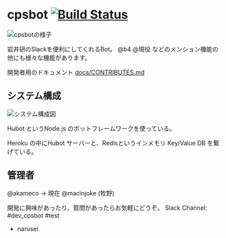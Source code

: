 # cpsbot [![Build Status](https://travis-ci.org/cpslab/cpsbot.svg?branch=master)](https://travis-ci.org/cpslab/cpsbot)

![cpsbotの様子](https://i.gyazo.com/a9198dd7b4b6e9c6e08c24a6e03b02fa.png)

岩井研のSlackを便利にしてくれるBot。 @b4 @現役 などのメンション機能の他にも様々な機能があります。

開発者用のドキュメント [docs/CONTRIBUTES.md](docs/CONTRIBUTE.md)

## システム構成
![システム構成図](https://raw.githubusercontent.com/wiki/cpslab/cpsbot/cpslab_system.png)

Hubot というNode.js のボットフレームワークを使っている。

Heroku の中にHubot サーバーと、Redisというインメモリ Key/Value DB を繋げている。 

## 管理者
@akameco -> 現在 @macinjoke (牧野)

開発に興味があったり、質問があったらお気軽にどうぞ。
Slack Channel: #dev_cpsbot #test

- narusei

